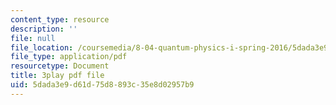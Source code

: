 ```yaml
---
content_type: resource
description: ''
file: null
file_location: /coursemedia/8-04-quantum-physics-i-spring-2016/5dada3e9d61d75d8893c35e8d02957b9_0USje5vTIKs.pdf
file_type: application/pdf
resourcetype: Document
title: 3play pdf file
uid: 5dada3e9-d61d-75d8-893c-35e8d02957b9
---
```


